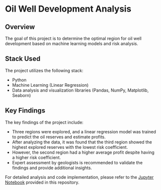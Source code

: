 # Oil Well Development Analysis

## Overview
The goal of this project is to determine the optimal region for oil well development based on machine learning models and risk analysis.

## Stack Used
The project utilizes the following stack:
- Python
- Machine Learning (Linear Regression)
- Data analysis and visualization libraries (Pandas, NumPy, Matplotlib, Seaborn)

## Key Findings
The key findings of the project include:
- Three regions were explored, and a linear regression model was trained to predict the oil reserves and estimate profits.
- After analyzing the data, it was found that the third region showed the highest explored reserves with the lowest risk coefficient.
- However, the second region had a higher average profit despite having a higher risk coefficient.
- Expert assessment by geologists is recommended to validate the findings and provide additional insights.

For detailed analysis and code implementation, please refer to the [Jupyter Notebook](https://github.com/Shurgalivan/Portfolio/blob/main/Oil%20Well%20development/oil_drilling_provinces.ipynb) provided in this repository.
